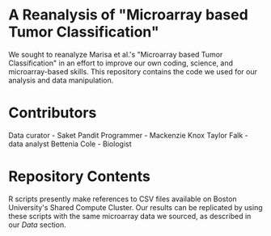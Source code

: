 # A Reanalysis of "Microarray based Tumor Classification"

We sought to reanalyze Marisa et al.'s "Microarray based Tumor Classification" in an effort to improve our own coding, science, and microarray-based skills. This repository contains the code we used for our analysis and data manipulation.

# Contributors

Data curator - Saket Pandit
Programmer - Mackenzie Knox
Taylor Falk - data analyst
Bettenia Cole - Biologist

# Repository Contents

R scripts presently make references to CSV files available on Boston University's Shared Compute Cluster. Our results can be replicated by using these scripts with the same microarray data we sourced, as described in our _Data_ section.

